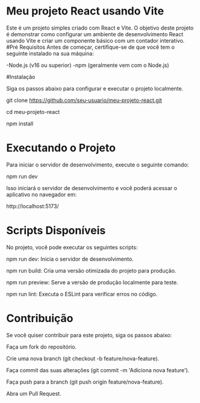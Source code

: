 # Meu projeto React usando Vite
Este é um projeto simples criado com React e Vite. O objetivo deste projeto é demonstrar como configurar um ambiente de desenvolvimento React usando Vite e criar um componente básico com um contador interativo.
#Pré Requisitos
Antes de começar, certifique-se de que você tem o seguinte instalado na sua máquina:

-Node.js (v16 ou superior)
-npm (geralmente vem com o Node.js)

#Instalação

Siga os passos abaixo para configurar e executar o projeto localmente.

git clone https://github.com/seu-usuario/meu-projeto-react.git

cd meu-projeto-react

npm install

# Executando o Projeto

Para iniciar o servidor de desenvolvimento, execute o seguinte comando:

npm run dev

Isso iniciará o servidor de desenvolvimento e você poderá acessar o aplicativo no navegador em:

http://localhost:5173/

# Scripts Disponíveis
No projeto, você pode executar os seguintes scripts:

npm run dev: Inicia o servidor de desenvolvimento.

npm run build: Cria uma versão otimizada do projeto para produção.

npm run preview: Serve a versão de produção localmente para teste.

npm run lint: Executa o ESLint para verificar erros no código.

# Contribuição
Se você quiser contribuir para este projeto, siga os passos abaixo:

Faça um fork do repositório.

Crie uma nova branch (git checkout -b feature/nova-feature).

Faça commit das suas alterações (git commit -m 'Adiciona nova feature').

Faça push para a branch (git push origin feature/nova-feature).

Abra um Pull Request.
